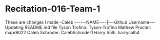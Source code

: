 # Recitation-016-Team-1
These are changes I made -Caleb
------NAME----|---Github Username---
Updating README.md file
Tyson Trofino: Tyson-Trofino
Mathew Procter: mapr9022
Caleb Schroder: CalebSchroder1
Harry Salh: harrysalh4


